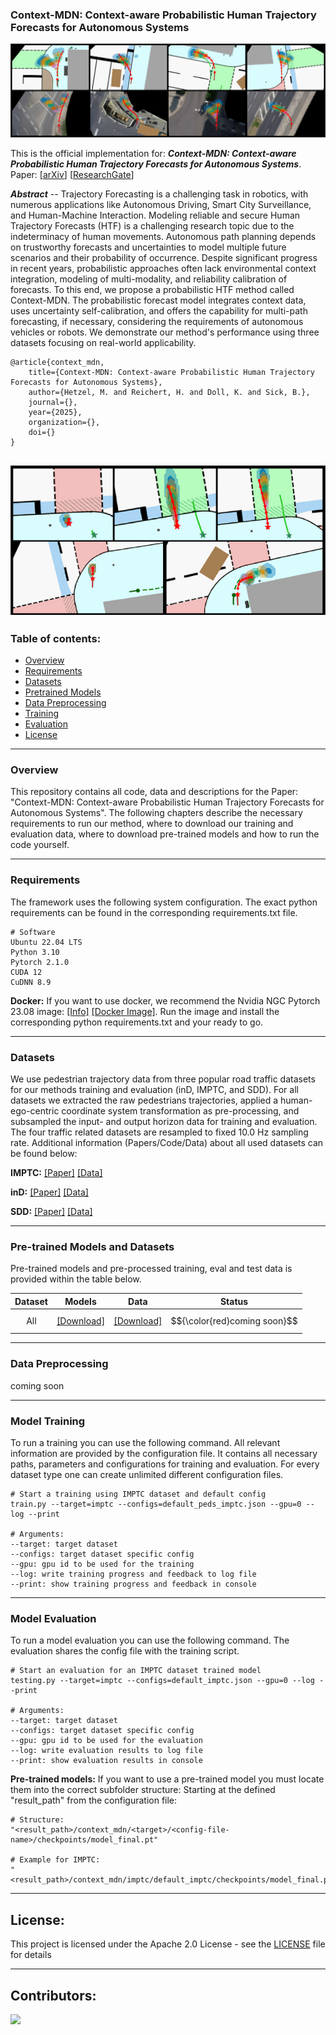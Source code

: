 ### Context-MDN: Context-aware Probabilistic Human Trajectory Forecasts for Autonomous Systems

!["Screenshot..."](images/context_mdn_preview.png "Screenshot...")

This is the official implementation for: _**Context-MDN: Context-aware Probabilistic Human Trajectory Forecasts for Autonomous Systems**_. 
Paper: [[arXiv]()] [[ResearchGate]()]

_**Abstract**_ --  Trajectory Forecasting is a challenging task in robotics, with numerous applications like Autonomous Driving, Smart City Surveillance, and Human-Machine Interaction. Modeling reliable and secure Human Trajectory Forecasts (HTF) is a challenging research topic due to the indeterminacy of human movements. Autonomous path planning depends on trustworthy forecasts and uncertainties to model multiple future scenarios and their probability of occurrence. Despite significant progress in recent years, probabilistic approaches often lack environmental context integration, modeling of multi-modality, and reliability calibration of forecasts. To this end, we propose a probabilistic HTF method called Context-MDN. The probabilistic forecast model integrates context data, uses uncertainty self-calibration, and offers the capability for multi-path forecasting, if necessary, considering the requirements of autonomous vehicles or robots. We demonstrate our method's performance using three datasets focusing on real-world applicability.


    @article{context_mdn,
        title={Context-MDN: Context-aware Probabilistic Human Trajectory Forecasts for Autonomous Systems},
        author={Hetzel, M. and Reichert, H. and Doll, K. and Sick, B.},
        journal={},
        year={2025},
        organization={},
        doi={}
    }


!["Screenshot..."](images/context_mdn_preview_2.png "Screenshot...")
---
### Table of contents:
* [Overview](#overview)
* [Requirements](#requirements)
* [Datasets](#datasets)
* [Pretrained Models](#pretrained)
* [Data Preprocessing](#prepro)
* [Training](#training)
* [Evaluation](#evaluation)
* [License](#license)

---
<a name="overview"></a>
### Overview
This repository contains all code, data and descriptions for the Paper: "Context-MDN: Context-aware Probabilistic Human Trajectory Forecasts for Autonomous Systems". The following chapters describe the necessary requirements to run our method, where to download our training and evaluation data, where to download pre-trained models and how to run the code yourself.


---
<a name="requirements"></a>
### Requirements

The framework uses the following system configuration. The exact python requirements can be found in the corresponding requirements.txt file.

```
# Software
Ubuntu 22.04 LTS
Python 3.10
Pytorch 2.1.0
CUDA 12
CuDNN 8.9
```

**Docker:**
If you want to use docker, we recommend the Nvidia NGC Pytorch 23.08 image: [[Info]](https://docs.nvidia.com/deeplearning/frameworks/pytorch-release-notes/rel-23-08.html) [[Docker Image]](https://catalog.ngc.nvidia.com/orgs/nvidia/containers/pytorch). Run the image and install the corresponding python requirements.txt and your ready to go.


---
<a name="datasets"></a>
### Datasets
We use pedestrian trajectory data from three popular road traffic datasets for our methods training and evaluation (inD, IMPTC, and SDD). For all datasets we extracted the raw pedestrians trajectories, applied a human-ego-centric coordinate system transformation as pre-processing, and subsampled the input- and output horizon data for training and evaluation. The four traffic related datasets are resampled to fixed 10.0 Hz sampling rate. Additional information (Papers/Code/Data) about all used datasets can be found below:

**IMPTC:** [[Paper]](https://ieeexplore.ieee.org/document/10186776) [[Data]](https://github.com/kav-institute/imptc-dataset)


**inD:** [[Paper]](https://ieeexplore.ieee.org/document/9304839) [[Data]](https://github.com/ika-rwth-aachen/drone-dataset-tools)


**SDD:** [[Paper]]() [[Data]]()


---
<a name="pretrained"></a>
### Pre-trained Models and Datasets
Pre-trained models and pre-processed training, eval and test data is provided within the table below.

| Dataset       | Models | Data | Status    |
|:-------------:|:---------------:|:-------------:|:---------:|
| All           | [[Download]]()             | [[Download]]()          | $${\color{red}coming soon}$$ |


---
<a name="prepro"></a>
### Data Preprocessing
coming soon


---
<a name="training"></a>
### Model Training
To run a training you can use the following command. All relevant information are provided by the configuration file. It contains all necessary paths, parameters and configurations for training and evaluation. For every dataset type one can create unlimited different configuration files.
```
# Start a training using IMPTC dataset and default config
train.py --target=imptc --configs=default_peds_imptc.json --gpu=0 --log --print

# Arguments:
--target: target dataset
--configs: target dataset specific config
--gpu: gpu id to be used for the training
--log: write training progress and feedback to log file
--print: show training progress and feedback in console
```


---
<a name="evaluation"></a>
### Model Evaluation
To run a model evaluation you can use the following command. The evaluation shares the config file with the training script.
```
# Start an evaluation for an IMPTC dataset trained model
testing.py --target=imptc --configs=default_imptc.json --gpu=0 --log --print

# Arguments:
--target: target dataset
--configs: target dataset specific config
--gpu: gpu id to be used for the evaluation
--log: write evaluation results to log file
--print: show evaluation results in console
```

**Pre-trained models:**
If you want to use a pre-trained model you must locate them into the correct subfolder structure: Starting at the defined "result_path" from the configuration file: 

```
# Structure:
"<result_path>/context_mdn/<target>/<config-file-name>/checkpoints/model_final.pt"

# Example for IMPTC:
"<result_path>/context_mdn/imptc/default_imptc/checkpoints/model_final.pt".
```

---
<a name="license"></a>
## License:
This project is licensed under the Apache 2.0 License - see the [LICENSE](LICENSE) file for details

---

## Contributors:

<a href="https://github.com/kav-institute/mdn_trajectory_forecasting/graphs/contributors">
  <img src="https://contrib.rocks/image?repo=kav-institute/mdn_trajectory_forecasting" />
</a>

